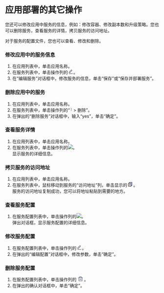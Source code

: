 # 应用部署的其它操作

您还可以修改应用中服务的信息，例如：修改容器、修改副本数和升级策略。您也可以删除服务，查看服务的详情，拷贝服务的访问地址。

对于服务的配置文件，您也可以查看、修改和删除。

### 修改应用中的服务信息
1. 在应用列表中，单击应用名称。
2. 在服务列表中，单击操作列的![](fig/modify-02.png)。
3. 在“编辑服务”对话框中，修改服务的信息，单击“保存”或“保存并部署服务”。

### 删除应用中的服务
1. 在应用列表中，单击应用名称。
2. 在服务列表中，单击操作列的“![](fig/rank.png) > 删除”。
3. 在弹出的“删除服务”对话框中，输入“yes”，单击“确定”。

### 查看服务详情
1. 在应用列表中，单击应用名称。
2. 在服务列表中，单击操作列的![](fig/查看.png)。     
显示服务的详细信息。

### 拷贝服务的访问地址     
1. 在应用列表中，单击应用名称。
2. 在服务列表中，鼠标移动到服务的“访问地址”列，单击显示的![](fig/复制.png)。    
服务的访问地址复制成功，您可以将地址粘贴到需要的地方。


### 查看服务配置
1. 在服务配置列表中，单击操作列的![](fig/查看.png)。     
弹出对话框，显示服务配置的详细信息。

### 修改服务配置
1. 在服务配置列表中，单击操作列的![](fig/modify-02.png)。 
2. 在弹出的“编辑配置”对话框中，修改参数，单击“确定”。

### 删除服务配置
1. 在服务配置列表中，单击操作列的![](fig/delete01.png)。 
2. 在弹出的确认对话框中，单击“确定”。
